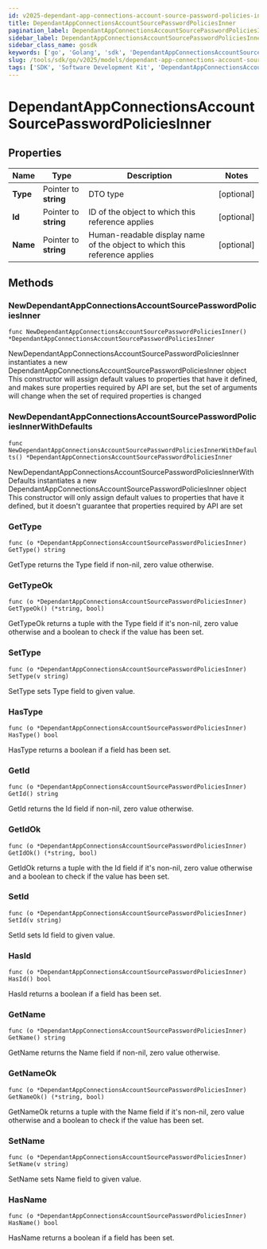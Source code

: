 ```yaml
---
id: v2025-dependant-app-connections-account-source-password-policies-inner
title: DependantAppConnectionsAccountSourcePasswordPoliciesInner
pagination_label: DependantAppConnectionsAccountSourcePasswordPoliciesInner
sidebar_label: DependantAppConnectionsAccountSourcePasswordPoliciesInner
sidebar_class_name: gosdk
keywords: ['go', 'Golang', 'sdk', 'DependantAppConnectionsAccountSourcePasswordPoliciesInner', 'V2025DependantAppConnectionsAccountSourcePasswordPoliciesInner'] 
slug: /tools/sdk/go/v2025/models/dependant-app-connections-account-source-password-policies-inner
tags: ['SDK', 'Software Development Kit', 'DependantAppConnectionsAccountSourcePasswordPoliciesInner', 'V2025DependantAppConnectionsAccountSourcePasswordPoliciesInner']
---
```


# DependantAppConnectionsAccountSourcePasswordPoliciesInner

## Properties

Name | Type | Description | Notes
------------ | ------------- | ------------- | -------------
**Type** | Pointer to **string** | DTO type | [optional] 
**Id** | Pointer to **string** | ID of the object to which this reference applies | [optional] 
**Name** | Pointer to **string** | Human-readable display name of the object to which this reference applies | [optional] 

## Methods

### NewDependantAppConnectionsAccountSourcePasswordPoliciesInner

`func NewDependantAppConnectionsAccountSourcePasswordPoliciesInner() *DependantAppConnectionsAccountSourcePasswordPoliciesInner`

NewDependantAppConnectionsAccountSourcePasswordPoliciesInner instantiates a new DependantAppConnectionsAccountSourcePasswordPoliciesInner object
This constructor will assign default values to properties that have it defined,
and makes sure properties required by API are set, but the set of arguments
will change when the set of required properties is changed

### NewDependantAppConnectionsAccountSourcePasswordPoliciesInnerWithDefaults

`func NewDependantAppConnectionsAccountSourcePasswordPoliciesInnerWithDefaults() *DependantAppConnectionsAccountSourcePasswordPoliciesInner`

NewDependantAppConnectionsAccountSourcePasswordPoliciesInnerWithDefaults instantiates a new DependantAppConnectionsAccountSourcePasswordPoliciesInner object
This constructor will only assign default values to properties that have it defined,
but it doesn't guarantee that properties required by API are set

### GetType

`func (o *DependantAppConnectionsAccountSourcePasswordPoliciesInner) GetType() string`

GetType returns the Type field if non-nil, zero value otherwise.

### GetTypeOk

`func (o *DependantAppConnectionsAccountSourcePasswordPoliciesInner) GetTypeOk() (*string, bool)`

GetTypeOk returns a tuple with the Type field if it's non-nil, zero value otherwise
and a boolean to check if the value has been set.

### SetType

`func (o *DependantAppConnectionsAccountSourcePasswordPoliciesInner) SetType(v string)`

SetType sets Type field to given value.

### HasType

`func (o *DependantAppConnectionsAccountSourcePasswordPoliciesInner) HasType() bool`

HasType returns a boolean if a field has been set.

### GetId

`func (o *DependantAppConnectionsAccountSourcePasswordPoliciesInner) GetId() string`

GetId returns the Id field if non-nil, zero value otherwise.

### GetIdOk

`func (o *DependantAppConnectionsAccountSourcePasswordPoliciesInner) GetIdOk() (*string, bool)`

GetIdOk returns a tuple with the Id field if it's non-nil, zero value otherwise
and a boolean to check if the value has been set.

### SetId

`func (o *DependantAppConnectionsAccountSourcePasswordPoliciesInner) SetId(v string)`

SetId sets Id field to given value.

### HasId

`func (o *DependantAppConnectionsAccountSourcePasswordPoliciesInner) HasId() bool`

HasId returns a boolean if a field has been set.

### GetName

`func (o *DependantAppConnectionsAccountSourcePasswordPoliciesInner) GetName() string`

GetName returns the Name field if non-nil, zero value otherwise.

### GetNameOk

`func (o *DependantAppConnectionsAccountSourcePasswordPoliciesInner) GetNameOk() (*string, bool)`

GetNameOk returns a tuple with the Name field if it's non-nil, zero value otherwise
and a boolean to check if the value has been set.

### SetName

`func (o *DependantAppConnectionsAccountSourcePasswordPoliciesInner) SetName(v string)`

SetName sets Name field to given value.

### HasName

`func (o *DependantAppConnectionsAccountSourcePasswordPoliciesInner) HasName() bool`

HasName returns a boolean if a field has been set.


